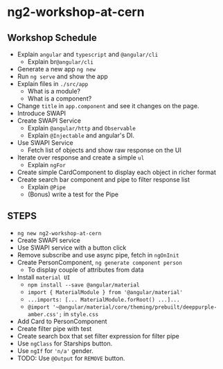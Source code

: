 # ng2-workshop-at-cern

## Workshop Schedule

- Explain `angular` and `typescript` and `@angular/cli`
  - Explain br`@angular/cli`
- Generate a new app `ng new`
- Run `ng serve` and show the app
- Explain files in `./src/app`
  - What is a module?
  - What is a component?
- Change `title` in `app.component` and see it changes on the page.
- Introduce SWAPI
- Create SWAPI Service
  - Explain `@angular/http` and `Observable`
  - Explain `@Injectable` and angular's DI.
- Use SWAPI Service
  - Fetch list of objects and show raw response on the UI
- Iterate over response and create a simple `ul`
  - Explain `ngFor`
- Create simple CardComponent to display each object in richer format
- Create search bar component and pipe to filter response list
  - Explain `@Pipe`
  - (Bonus) write a test for the Pipe


## STEPS

- `ng new ng2-workshop-at-cern`
- Create SWAPI service 
- Use SWAPI service with a button click
- Remove subscribe and use async pipe, fetch in `ngOnInit`
- Create PersonComponent, `ng generate component person`
  - To display couple of attributes from data
- Install `material UI`
  - `npm install --save @angular/material`
  - `import { MaterialModule } from '@angular/material'`
  - `...imports: [... MaterialModule.forRoot() ...]...`
  - `@import '~@angular/material/core/theming/prebuilt/deeppurple-amber.css';` in `style.css`
- Add Card to PersonComponent
- Create filter pipe with test
- Create search box that set filter expression for filter pipe
- Use `ngClass` for Starships button.
- Use `ngIf` for `'n/a'` gender.
- TODO: Use `@Output` for `REMOVE` button.



